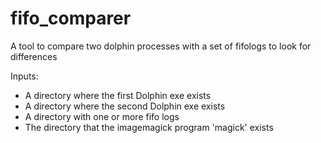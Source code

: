 # fifo_comparer
A tool to compare two dolphin processes with a set of fifologs to look for differences

Inputs:
  - A directory where the first Dolphin exe exists
  - A directory where the second Dolphin exe exists
  - A directory with one or more fifo logs
  - The directory that the imagemagick program 'magick' exists